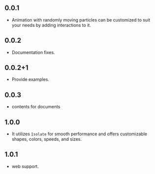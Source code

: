 ## 0.0.1

* Animation with randomly moving particles can be customized to suit your needs by adding interactions to it.

## 0.0.2

* Documentation fixes.

## 0.0.2+1

* Provide examples.

## 0.0.3

* contents for documents

## 1.0.0

* It utilizes `Isolate` for smooth performance and offers customizable shapes, colors, speeds, and sizes.

## 1.0.1

* web support.
